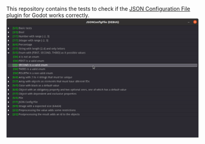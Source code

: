 This repository contains the tests to check if the [JSON Configuration File](https://github.com/98teg/JSONConfigFile) plugin for Godot works correctly.
![Tests Window](./images/tests_window.png)